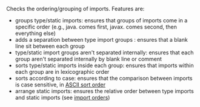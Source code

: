 Checks the ordering/grouping of imports. Features are:

-   groups type/static imports: ensures that groups of imports come in a
    specific order (e.g., java. comes first, javax. comes second, then
    everything else)
-   adds a separation between type import groups : ensures that a blank
    line sit between each group
-   type/static import groups aren\'t separated internally: ensures that
    each group aren\'t separated internally by blank line or comment
-   sorts type/static imports inside each group: ensures that imports
    within each group are in lexicographic order
-   sorts according to case: ensures that the comparison between imports
    is case sensitive, in [ASCII sort
    order](https://en.wikipedia.org/wiki/ASCII#Order)
-   arrange static imports: ensures the relative order between type
    imports and static imports (see [import
    orders](https://checkstyle.org/property_types.html#importOrder))